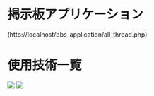 # 掲示板アプリケーション
(http://localhost/bbs_application/all_thread.php)

# 使用技術一覧

<img src="https://qiita-user-contents.imgix.net/https%3A%2F%2Fimg.shields.io%2Fbadge%2F-Php-777BB4.svg%3Flogo%3Dphp%26style%3Dfor-the-badge%26logoColor%3Dwhite?ixlib=rb-4.0.0&auto=format&gif-q=60&q=75&s=5d58a113c666929bd6e51d1dd4efb231">
<img src="https://qiita-user-contents.imgix.net/https%3A%2F%2Fimg.shields.io%2Fbadge%2F-MySQL-4479A1.svg%3Flogo%3Dmysql%26style%3Dfor-the-badge%26logoColor%3Dwhite?ixlib=rb-4.0.0&auto=format&gif-q=60&q=75&s=4d494b1e1970d495620c420e66467c57">

